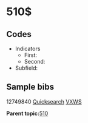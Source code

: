 # 510$

## Codes

-   Indicators
    -   First:
    -   Second:
-   Subfield:

## Sample bibs

12749840 [Quicksearch](https://search.library.yale.edu/catalog/12749840) [VXWS](http://prodorbis.library.yale.edu:7014/vxws/GetHoldingsService?bibId=12749840)

**Parent topic:**[510](../../tags/510/510.md)


